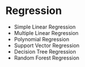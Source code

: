 # Regression 

- Simple Linear Regression
- Multiple Linear Regression
- Polynomial Regression
- Support Vector Regression
- Decision Tree Regression
- Random Forest Regression
